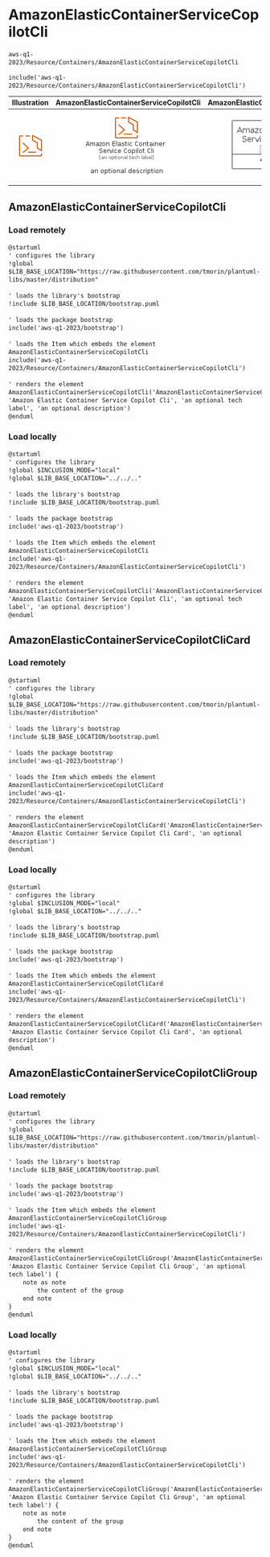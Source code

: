 # AmazonElasticContainerServiceCopilotCli


```text
aws-q1-2023/Resource/Containers/AmazonElasticContainerServiceCopilotCli
```

```text
include('aws-q1-2023/Resource/Containers/AmazonElasticContainerServiceCopilotCli')
```



| Illustration | AmazonElasticContainerServiceCopilotCli | AmazonElasticContainerServiceCopilotCliCard | AmazonElasticContainerServiceCopilotCliGroup |
| :---: | :---: | :---: | :---: |
| ![illustration for Illustration](../../../aws-q1-2023/Resource/Containers/AmazonElasticContainerServiceCopilotCli.png) | ![illustration for AmazonElasticContainerServiceCopilotCli](../../../aws-q1-2023/Resource/Containers/AmazonElasticContainerServiceCopilotCli.Local.png) | ![illustration for AmazonElasticContainerServiceCopilotCliCard](../../../aws-q1-2023/Resource/Containers/AmazonElasticContainerServiceCopilotCliCard.Local.png) | ![illustration for AmazonElasticContainerServiceCopilotCliGroup](../../../aws-q1-2023/Resource/Containers/AmazonElasticContainerServiceCopilotCliGroup.Local.png) |




## AmazonElasticContainerServiceCopilotCli

### Load remotely
```plantuml
@startuml
' configures the library
!global $LIB_BASE_LOCATION="https://raw.githubusercontent.com/tmorin/plantuml-libs/master/distribution"

' loads the library's bootstrap
!include $LIB_BASE_LOCATION/bootstrap.puml

' loads the package bootstrap
include('aws-q1-2023/bootstrap')

' loads the Item which embeds the element AmazonElasticContainerServiceCopilotCli
include('aws-q1-2023/Resource/Containers/AmazonElasticContainerServiceCopilotCli')

' renders the element
AmazonElasticContainerServiceCopilotCli('AmazonElasticContainerServiceCopilotCli', 'Amazon Elastic Container Service Copilot Cli', 'an optional tech label', 'an optional description')
@enduml
```

### Load locally
```plantuml
@startuml
' configures the library
!global $INCLUSION_MODE="local"
!global $LIB_BASE_LOCATION="../../.."

' loads the library's bootstrap
!include $LIB_BASE_LOCATION/bootstrap.puml

' loads the package bootstrap
include('aws-q1-2023/bootstrap')

' loads the Item which embeds the element AmazonElasticContainerServiceCopilotCli
include('aws-q1-2023/Resource/Containers/AmazonElasticContainerServiceCopilotCli')

' renders the element
AmazonElasticContainerServiceCopilotCli('AmazonElasticContainerServiceCopilotCli', 'Amazon Elastic Container Service Copilot Cli', 'an optional tech label', 'an optional description')
@enduml
```

## AmazonElasticContainerServiceCopilotCliCard

### Load remotely
```plantuml
@startuml
' configures the library
!global $LIB_BASE_LOCATION="https://raw.githubusercontent.com/tmorin/plantuml-libs/master/distribution"

' loads the library's bootstrap
!include $LIB_BASE_LOCATION/bootstrap.puml

' loads the package bootstrap
include('aws-q1-2023/bootstrap')

' loads the Item which embeds the element AmazonElasticContainerServiceCopilotCliCard
include('aws-q1-2023/Resource/Containers/AmazonElasticContainerServiceCopilotCli')

' renders the element
AmazonElasticContainerServiceCopilotCliCard('AmazonElasticContainerServiceCopilotCliCard', 'Amazon Elastic Container Service Copilot Cli Card', 'an optional description')
@enduml
```

### Load locally
```plantuml
@startuml
' configures the library
!global $INCLUSION_MODE="local"
!global $LIB_BASE_LOCATION="../../.."

' loads the library's bootstrap
!include $LIB_BASE_LOCATION/bootstrap.puml

' loads the package bootstrap
include('aws-q1-2023/bootstrap')

' loads the Item which embeds the element AmazonElasticContainerServiceCopilotCliCard
include('aws-q1-2023/Resource/Containers/AmazonElasticContainerServiceCopilotCli')

' renders the element
AmazonElasticContainerServiceCopilotCliCard('AmazonElasticContainerServiceCopilotCliCard', 'Amazon Elastic Container Service Copilot Cli Card', 'an optional description')
@enduml
```

## AmazonElasticContainerServiceCopilotCliGroup

### Load remotely
```plantuml
@startuml
' configures the library
!global $LIB_BASE_LOCATION="https://raw.githubusercontent.com/tmorin/plantuml-libs/master/distribution"

' loads the library's bootstrap
!include $LIB_BASE_LOCATION/bootstrap.puml

' loads the package bootstrap
include('aws-q1-2023/bootstrap')

' loads the Item which embeds the element AmazonElasticContainerServiceCopilotCliGroup
include('aws-q1-2023/Resource/Containers/AmazonElasticContainerServiceCopilotCli')

' renders the element
AmazonElasticContainerServiceCopilotCliGroup('AmazonElasticContainerServiceCopilotCliGroup', 'Amazon Elastic Container Service Copilot Cli Group', 'an optional tech label') {
    note as note
        the content of the group
    end note
}
@enduml
```

### Load locally
```plantuml
@startuml
' configures the library
!global $INCLUSION_MODE="local"
!global $LIB_BASE_LOCATION="../../.."

' loads the library's bootstrap
!include $LIB_BASE_LOCATION/bootstrap.puml

' loads the package bootstrap
include('aws-q1-2023/bootstrap')

' loads the Item which embeds the element AmazonElasticContainerServiceCopilotCliGroup
include('aws-q1-2023/Resource/Containers/AmazonElasticContainerServiceCopilotCli')

' renders the element
AmazonElasticContainerServiceCopilotCliGroup('AmazonElasticContainerServiceCopilotCliGroup', 'Amazon Elastic Container Service Copilot Cli Group', 'an optional tech label') {
    note as note
        the content of the group
    end note
}
@enduml
```

